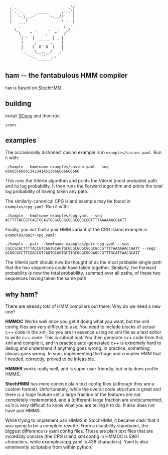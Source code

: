       ;`.                       ,'/
      |`.`-.      _____      ,-;,'|
      |  `-.\__,-'     `-.__//'   |
      |     `|               \ ,  |
      `.  ```                 ,  .'
        \_`      .     ,   ,  `_/
          \    ^  `   ,   ^ ` /
           | '  |  ____  | , |
           |     ,'    `.    |
           |    (  O' O  )   |
           `.    \__,.__/   ,'
             `-._  `--'  _,'
                 `------'

ham -- the fantabulous HMM compiler
--------

`ham` is based on [StochHMM](https://github.com/KorfLab/StochHMM).

building
--------
Install [SCons](http://www.scons.org/) and then run

    scons

examples
--------

The occasionally dishonest casino example is in `examples/casino.yaml`. Run it with:

    ./hample --hmmfname examples/casino.yaml --seq 666655666613423414513666666666666

This runs the Viterbi algorithm and prints the Viterbi (most probable) path and its log probability.
It then runs the Forward algorithm and prints the total log probability of having taken any path.

The similarly-canonical CPG island example may be found in `examples/cpg.yaml`. Run it with:

    ./hample --hmmfname examples/cpg.yaml --seq ACTTTTACCGTCAGTGCAGTGCGCGCGCGCGCGCGCCGTTTTAAAAAACCAATT

Finally, you will find a pair HMM variant of the CPG island example in `examples/pair-cpg.yaml`:

    ./hample --pair --hmmfname examples/pair-cpg.yaml --seq CGCCGCACTTTTACCGTCAGTGCAGTGCGCGCGCGCGCGCGCCGTTTTAAAAAACCAATT --seq2 GCGGCGCCTTCGACCGTCAGTGCAGTGCTTGCGCGCGCGAGCCGTTTGCATTAACGCATT
    
The Viterbi path should now be thought of as the most probable single path that the two sequences could
have taken together. Similarly, the Forward probability is now the total probability, summed over all paths,
of these two sequences having taken the same path.

why ham?
--------

There are already lots of HMM compilers out there. Why do we need a new one?

**HMMOC** Works well once you get it doing what you want, but the xml config files are very difficult
to use. You need to include blocks of actual c++ code in the xml, So
you are in essence using an xml file as a text editor to write c++ code. This is suboptimal.
You then generate c++ code from this xml and compile it, and in practice auto-generated
c++ is extremely hard to debug and understand if anything goes wrong. In practice, something always
goes wrong. In sum, implementing the huge and complex HMM that I needed, correctly, proved to be infeasible.

**HMMER** works really well, and is super user friendly, but only does profile HMMS.

**StochHMM** has more concise plain text config files (although they are a custom format). Unfortunately, 
while the overall code structure is great and there is a huge feature set, a large fraction of the features
are not completely implemented, and a (different) large fraction are undocumented, so it is
very difficult to know what you are telling it to do. It also does not have pair HMMS.

While trying to implement pair HMMS in StochHMM, it became clear that it was going to be a complete rewrite.
From a useability standpoint, the biggest difference is yaml config files. These are plain text files that are
incredibly concise (the CPG island xml config in HMMOC is 5961 characters, while examples/cpg.yaml
is 438 characters). Yaml is also emminently scriptable from within python.
